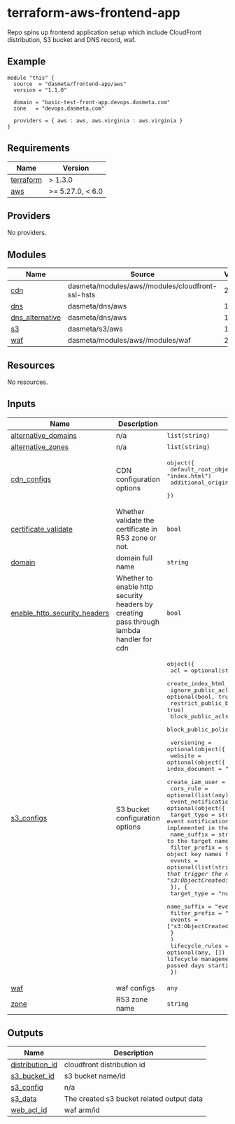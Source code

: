 # terraform-aws-frontend-app
Repo spins up frontend application setup which include CloudFront distribution, S3 bucket and DNS record, waf.

## Example
```hcl
module "this" {
  source  = "dasmeta/frontend-app/aws"
  version = "1.1.0"

  domain = "basic-test-front-app.devops.dasmeta.com"
  zone   = "devops.dasmeta.com"

  providers = { aws : aws, aws.virginia : aws.virginia }
}
```
<!-- BEGINNING OF PRE-COMMIT-TERRAFORM DOCS HOOK -->
## Requirements

| Name | Version |
|------|---------|
| <a name="requirement_terraform"></a> [terraform](#requirement\_terraform) | > 1.3.0 |
| <a name="requirement_aws"></a> [aws](#requirement\_aws) | >= 5.27.0, < 6.0 |

## Providers

No providers.

## Modules

| Name | Source | Version |
|------|--------|---------|
| <a name="module_cdn"></a> [cdn](#module\_cdn) | dasmeta/modules/aws//modules/cloudfront-ssl-hsts | 2.18.8 |
| <a name="module_dns"></a> [dns](#module\_dns) | dasmeta/dns/aws | 1.0.4 |
| <a name="module_dns_alternative"></a> [dns\_alternative](#module\_dns\_alternative) | dasmeta/dns/aws | 1.0.4 |
| <a name="module_s3"></a> [s3](#module\_s3) | dasmeta/s3/aws | 1.3.2 |
| <a name="module_waf"></a> [waf](#module\_waf) | dasmeta/modules/aws//modules/waf | 2.15.6 |

## Resources

No resources.

## Inputs

| Name | Description | Type | Default | Required |
|------|-------------|------|---------|:--------:|
| <a name="input_alternative_domains"></a> [alternative\_domains](#input\_alternative\_domains) | n/a | `list(string)` | `[]` | no |
| <a name="input_alternative_zones"></a> [alternative\_zones](#input\_alternative\_zones) | n/a | `list(string)` | `[]` | no |
| <a name="input_cdn_configs"></a> [cdn\_configs](#input\_cdn\_configs) | CDN configuration options | <pre>object({<br/>    default_root_object = optional(string, "index.html")<br/>    additional_origins  = optional(any, [])<br/>  })</pre> | <pre>{<br/>  "additional_origins": [],<br/>  "default_root_object": "index.html"<br/>}</pre> | no |
| <a name="input_certificate_validate"></a> [certificate\_validate](#input\_certificate\_validate) | Whether validate the certificate in R53 zone or not. | `bool` | `true` | no |
| <a name="input_domain"></a> [domain](#input\_domain) | domain full name | `string` | n/a | yes |
| <a name="input_enable_http_security_headers"></a> [enable\_http\_security\_headers](#input\_enable\_http\_security\_headers) | Whether to enable http security headers by creating pass through lambda handler for cdn | `bool` | `false` | no |
| <a name="input_s3_configs"></a> [s3\_configs](#input\_s3\_configs) | S3 bucket configuration options | <pre>object({<br/>    acl                     = optional(string, "private")<br/>    create_index_html       = optional(bool, true)<br/>    ignore_public_acls      = optional(bool, true)<br/>    restrict_public_buckets = optional(bool, true)<br/>    block_public_acls       = optional(bool, true)<br/>    block_public_policy     = optional(bool, true)<br/><br/>    versioning      = optional(object({ enabled = bool }), { enabled = false })<br/>    website         = optional(object({ index_document = string, error_document = string }), { index_document = "index.html", error_document = "index.html" })<br/>    create_iam_user = optional(bool, false)<br/>    cors_rule       = optional(list(any), [])<br/>    event_notification_config = optional(object({<br/>      target_type   = string,                                        // Target type for the S3 event notification, can be "sqs" or "null". Other target types can be implemented in the future.<br/>      name_suffix   = string,                                        // Suffix to add to the target name.<br/>      filter_prefix = string,                                        // Prefix to filter object key names for the event notification.<br/>      events        = optional(list(string), ["s3:ObjectCreated:*"]) // List of S3 events that trigger the notification. Defaults to "s3:ObjectCreated:*".<br/>      }), {<br/>      target_type   = "null"<br/>      name_suffix   = "event"<br/>      filter_prefix = "test/"<br/>      events        = ["s3:ObjectCreated:*"]<br/>      }<br/>    )<br/>    lifecycle_rules = optional(any, []) # List of maps containing configuration of object lifecycle management. This can be used to remove expired object based on passed days starting from object creation<br/>  })</pre> | <pre>{<br/>  "acl": "private",<br/>  "block_public_acls": true,<br/>  "block_public_policy": true,<br/>  "cors_rule": [],<br/>  "create_iam_user": false,<br/>  "create_index_html": true,<br/>  "event-notification-config": {<br/>    "events": [<br/>      "s3:ObjectCreated:*"<br/>    ],<br/>    "filter_prefix": "test/",<br/>    "queue_name": "test",<br/>    "target_type": "null"<br/>  },<br/>  "ignore_public_acls": true,<br/>  "restrict_public_buckets": true,<br/>  "versioning": {<br/>    "enabled": false<br/>  },<br/>  "website": {<br/>    "error_document": "index.html",<br/>    "index_document": "index.html"<br/>  }<br/>}</pre> | no |
| <a name="input_waf"></a> [waf](#input\_waf) | waf configs | `any` | `null` | no |
| <a name="input_zone"></a> [zone](#input\_zone) | R53 zone name | `string` | `null` | no |

## Outputs

| Name | Description |
|------|-------------|
| <a name="output_distribution_id"></a> [distribution\_id](#output\_distribution\_id) | cloudfront distribution id |
| <a name="output_s3_bucket_id"></a> [s3\_bucket\_id](#output\_s3\_bucket\_id) | s3 bucket name/id |
| <a name="output_s3_config"></a> [s3\_config](#output\_s3\_config) | n/a |
| <a name="output_s3_data"></a> [s3\_data](#output\_s3\_data) | The created s3 bucket related output data |
| <a name="output_web_acl_id"></a> [web\_acl\_id](#output\_web\_acl\_id) | waf arm/id |
<!-- END OF PRE-COMMIT-TERRAFORM DOCS HOOK -->
